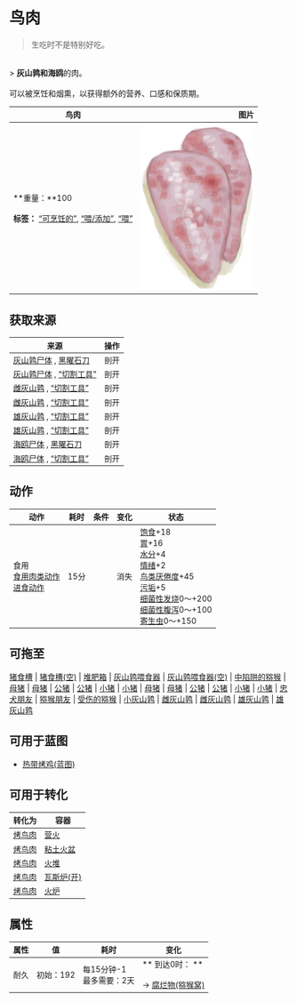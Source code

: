 # 鸟肉  
> 生吃时不是特别好吃。  
<br>  
> <b>灰山鹑和海鸥</b>的肉。<br><br>可以被烹饪和烟熏，以获得额外的营养、口感和保质期。  
  
  鸟肉  |   图片   
 ----  |  ----:   
 **重量：**100<br><br>**标签：**	[“可烹饪的”](tag_Cookable.md), [“喂/添加”](tag_Feed.md), [“喂”](tag_Meat.md)  |  <img decoding="async" src="Sprite/SeagullMeat.png" href="a.md" style="max-width:300px;max-height:300px;">   
  
## 获取来源  
来源  |  操作  
----  |  ----  
[灰山鹑尸体](PartridgeDead.md) , [黑曜石刀](KnifeObsidian.md)  |  剖开  
[灰山鹑尸体](PartridgeDead.md) , [“切割工具”](tag_Cutter.md)  |  剖开  
[雌灰山鹑](PartridgeFemaleEnclosure.md) , [“切割工具”](tag_Cutter.md)  |  剖开  
[雌灰山鹑](PartridgeFemaleLive.md) , [“切割工具”](tag_Cutter.md)  |  剖开  
[雄灰山鹑](PartridgeMaleEnclosure.md) , [“切割工具”](tag_Cutter.md)  |  剖开  
[雄灰山鹑](PartridgeMaleLive.md) , [“切割工具”](tag_Cutter.md)  |  剖开  
[海鸥尸体](SeagullDead.md) , [黑曜石刀](KnifeObsidian.md)  |  剖开  
[海鸥尸体](SeagullDead.md) , [“切割工具”](tag_Cutter.md)  |  剖开  
## 动作  
动作  |  耗时  |  条件  |  变化  |  状态  
----  |  ----  |  ----  |  ----  |  ----  
食用<br>[食用肉类动作](CarnivorousAction.md)<br>[进食动作](EatingAction.md)  |  15分  |    |  消失  |  [饱食](Satiation.md)+18<br>[胃](Stomach.md)+16<br>[水分](Hydration.md)+4<br>[情绪](Morale.md)+2<br>[鸟类<nobr>厌倦度</nobr>](SaturationBird.md)+45<br>[污垢](Filth.md)+5<br>[细菌性发烧](BacteriaFever.md)0～+200<br>[细菌性腹泻](BacteriaDiarrhoea.md)0～+100<br>[寄生虫](Parasites.md)0～+150  
## 可拖至  
[猪食槽](BoarFeeder.md) | [猪食槽(空)](BoarFeederEmpty.md) | [堆肥箱](CompostBin.md) | [灰山鹑喂食器](PartridgeFeeder.md) | [灰山鹑喂食器(空)](PartridgeFeederEmpty.md) | [中陷阱的猕猴](CageTrapMacaque.md) | [母猪](BoarEnclosureFemale.md) | [母猪](BoarEnclosureFemale.md) | [公猪](BoarEnclosureMale.md) | [公猪](BoarEnclosureMale.md) | [小猪](BoarEnclosurePiglet.md) | [小猪](BoarEnclosurePiglet.md) | [母猪](BoarTiedFemale.md) | [母猪](BoarTiedFemale.md) | [公猪](BoarTiedMale.md) | [公猪](BoarTiedMale.md) | [小猪](BoarTiedPiglet.md) | [小猪](BoarTiedPiglet.md) | [忠犬朋友](DogFriend.md) | [猕猴朋友](MacaqueFriend.md) | [受伤的猕猴](MacaqueWounded.md) | [小灰山鹑](PartridgeChick.md) | [雌灰山鹑](PartridgeFemaleEnclosure.md) | [雌灰山鹑](PartridgeFemaleLive.md) | [雄灰山鹑](PartridgeMaleEnclosure.md) | [雄灰山鹑](PartridgeMaleLive.md)  
## 可用于蓝图  
- [热带烤鸡(蓝图)](Bp_IslandChicken.md)  
  
  
## 可用于转化  
转化为  |  容器  
----  |  ----  
[烤鸟肉](BirdMeatCooked.md)  |  [营火](Campfire.md)  
[烤鸟肉](BirdMeatCooked.md)  |  [粘土火盆](ClayFirePit.md)  
[烤鸟肉](BirdMeatCooked.md)  |  [火堆](Fire.md)  
[烤鸟肉](BirdMeatCooked.md)  |  [瓦斯炉(开)](GasCookerOn.md)  
[烤鸟肉](BirdMeatCooked.md)  |  [火炉](Stove.md)  
## 属性   
属性  |  值  |  耗时  |  变化  
----  |  ----  |  ----  |  ----  
耐久  |  初始：192  |  每15分钟-1<br>最多需要：2天  |  ** 到达0时： **<br><br>→ [腐烂物(猕猴窝)](RottenRemains.md)  
